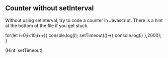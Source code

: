 ## Counter without setInterval

Without using setInterval, try to code a counter in Javascript. There is a hint at the bottom of the file if you get stuck.

for(let i=0;i<10;i++){
console.log(i);
setTimeout(()=>{
console.log(i)
},2000);
}

(Hint: setTimeout)
